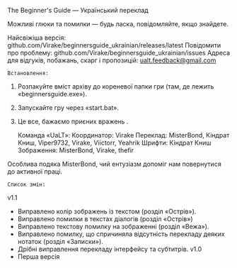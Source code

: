 The Beginner's Guide — Український переклад

Можливі глюки та помилки — будь ласка, повідомляйте, якщо знайдете.

Найсвіжіша версія: github.com/Virake/beginnersguide_ukrainian/releases/latest
Повідомити про проблему: github.com/Virake/beginnersguide_ukrainian/issues
Адреса для відгуків, побажань, скарг і пропозицій: ualt.feedback@gmail.com

	Встановлення:
1) Розпакуйте вміст архіву до кореневої папки гри (там, де лежить «beginnersguide.exe»).
2) Запускайте гру через «start.bat».
3) Це все, бажаємо приєних вражень
.

	Команда «UaLT»:
Координатор: Virake
Переклад: MisterBond, Кіндрат Книш, Viper9732, Virake, Viictorr, Yeahrik
Шрифти: Кіндрат Книш
Зображення: MisterBond, Virake, thefir

Особлива подяка MisterBond, чий ентузіазм допоміг нам повернутися до активної праці.

	Список змін:
v1.1
- Виправлено колір зображень із текстом (розділ «Острів»).
- Виправлено помилки в текстах діалогів (розділ «Острів»)
- Виправлено текстову помилку на зображенні (розділ «Вежа»).
- Виправлено помилку, що спричиняла відсутність перекладу деяких нотаток (розділ «Записки»).
- Дрібні виправлення перекладу інтерфейсу та субтитрів.
v1.0
- Перша версія

